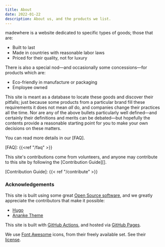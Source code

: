 ```yaml
---
title: About
date: 2022-01-22
description: About us, and the products we list.
---
```


madewhere is a website dedicated to specific types of goods; those that are:

* Built to last
* Made in countries with reasonable labor laws
* Priced for their quality, not for luxury

There is also a special nod—and occasionally some concessions—for products which
are:

* Eco-friendly in manufacture or packaging
* Employee owned

This site is meant as a database to locate these goods and discover their
pitfalls; just because some products from a particular brand fill these
requirements it does not mean _all_ do, and companies change their practices all
the time. Nor are any of the above bullets particularly well defined—and
certainly their definitions and merits can be debated—but hopefully the contents
provide a reasonable starting point for you to make your own decisions on these
matters.

You can read more details in our [FAQ].

[FAQ]: {{<ref "/faq" >}}

This site's contributions come from volunteers, and anyone may contribute to
this site by following the [Contribution Guide][].

[Contribution Guide]: {{< ref "/contribute" >}}

### Acknowledgements

This site is built using some great [Open Source software][oss], and we greatly
appreciate the contributors that make it possible:

* [Hugo](https://gohugo.io)
* [Ananke Theme](https://github.com/theNewDynamic/gohugo-theme-ananke)

This site is built with [GitHub Actions][], and hosted via [GitHub Pages][].

We use [Font Awesome][] icons, from their freely available set. See their
[license][fa-license].

[oss]: https://en.wikipedia.org/wiki/Open-source_software
[Github Actions]: https://github.com/features/actions
[GitHub Pages]: https://pages.github.com/
[Font Awesome]: https://fontawesome.com/
[fa-license]: https://fontawesome.com/license/free
